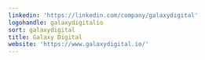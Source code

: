 ```yaml
---
linkedin: 'https://linkedin.com/company/galaxydigital'
logohandle: galaxydigitalio
sort: galaxydigital
title: Galaxy Digital
website: 'https://www.galaxydigital.io/'
---
```

